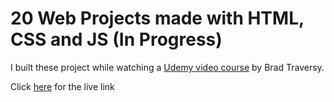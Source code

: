 # 20 Web Projects made with HTML, CSS and JS (In Progress)

I built these project while watching a <a class="text-link" href="https://www.udemy.com/course/web-projects-with-vanilla-javascript/" target="_blank">Udemy video course</a> by Brad Traversy.

Click <a class="text-link" href="https://reverent-beaver-1bbd37.netlify.app/" target="_blank">here</a> for the live link